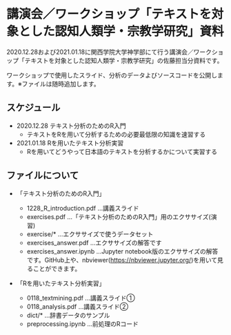 # 講演会／ワークショップ「テキストを対象とした認知人類学・宗教学研究」資料

2020.12.28および2021.01.18に関西学院大学神学部にて行う講演会／ワークショップ「テキストを対象とした認知人類学・宗教学研究」の佐藤担当分資料です。

ワークショップで使用したスライド、分析のデータよびソースコードを公開します。※ファイルは随時追加します。


## スケジュール

+ 2020.12.28 テキスト分析のためのR入門
    + テキストをRを用いて分析するための必要最低限の知識を速習する
+ 2021.01.18 Rを用いたテキスト分析実習
    + Rを用いてどうやって日本語のテキストを分析するかについて実習する

## ファイルについて

+ 「テキスト分析のためのR入門」
    + 1228_R_introduction.pdf ...講義スライド
    + exercises.pdf …「テキスト分析のためのR入門」用のエクササイズ(演習)
    + exercise/* ...エクササイズで使うデータセット
    + exercises_answer.pdf ...エクササイズの解答です
    + exercises_answer.ipynb ...Jupyter notebook版のエクササイズの解答です。GitHub上や、nbviewer(https://nbviewer.jupyter.org/)を用いて見ることができます。

+ 「Rを用いたテキスト分析実習」
    + 0118_textmining.pdf ...講義スライド①
    + 0118_analysis.pdf ...講義スライド②
    + dict/* …辞書データのサンプル
    + preprocessing.ipynb …前処理のRコード

